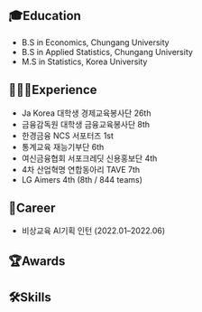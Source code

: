 ## 🎓Education
- B.S in Economics, Chungang University
- B.S in Applied Statistics, Chungang University
- M.S in Statistics, Korea University

## 👩🏻‍💻Experience
- Ja Korea 대학생 경제교육봉사단 26th
- 금융감독원 대학생 금융교육봉사단 8th
- 한경금융 NCS 서포터즈 1st
- 통계교육 재능기부단 6th
- 여신금융협회 서포크레딧 신용홍보단 4th
- 4차 산업혁명 연합동아리 TAVE 7th
- LG Aimers 4th (8th / 844 teams)
  
## 💼Career
- 비상교육 AI기획 인턴 (2022.01–2022.06)

## 🏆Awards


## 🛠️Skills


